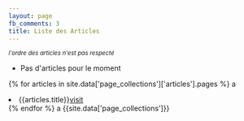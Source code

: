 ```yaml
---
layout: page
fb_comments: 3
title: Liste des Articles
---
```


[//]: # "Comment never show"
<!--- Comment for HTML -->

<small>*l'ordre des articles n'est pas respecté*</small>

- Pas d'articles pour le moment

{% for articles in site.data['page_collections']['articles'].pages %}
a
<li>{{articles.title}}<a href="{{articles.url}}" class="pull-right" data-toggle="tooltip" data-placement="left" title="" data-original-title="{{articles.url}}">visit</a></li>
{% endfor %}
a
{{site.data['page_collections']}}
